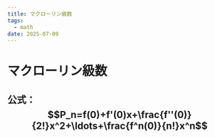 ```yaml
---
title: マクローリン級数
tags:
  - math
date: 2025-07-09
---
```


# マクローリン級数

## 公式： $$P_n=f(0)+f'(0)x+\frac{f''(0)}{2!}x^2+\ldots+\frac{f^n(0)}{n!}x^n$$